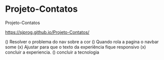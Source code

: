 # Projeto-Contatos


 Projeto-Contatos
 
 https://sjprog.github.io/Projeto-Contatos/

 () Resolver o problema do nav sobre a cor
 () Quando rola a pagina o navbar some
 (x) Ajustar para que o texto da experiência fique responsivo
 (x) concluir a experiencia.
 () concluir a tecnologia
